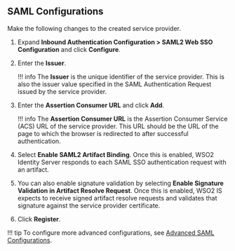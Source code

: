 ## SAML Configurations 

Make the following changes to the created service provider.

1. Expand **Inbound Authentication Configuration > SAML2 Web SSO Configuration** and click **Configure**.

2. Enter the **Issuer**. 

    !!! info
        The **Issuer** is the unique identifier of the service provider. This is also the issuer value specified in the SAML Authentication Request issued by the service provider.
     
3. Enter the **Assertion Consumer URL** and click **Add**.
    
    !!! info
        The **Assertion Consumer URL** is the Assertion Consumer Service (ACS) URL of the service provider. This URL should be the URL of the page to which the browser is redirected to after successful authentication.

4. Select **Enable SAML2 Artifact Binding**. Once this is enabled, WSO2 Identity Server responds to each SAML SSO authentication request with an artifact.

5. You can also enable signature validation by selecting **Enable Signature Validation in Artifact Resolve Request**. Once this is enabled, WSO2 IS expects to receive signed artifact resolve requests and validates that signature against the service provider certificate.

6. Click **Register**.
    
!!! tip
     To configure more advanced configurations, see [Advanced SAML Configurations](../../../guides/login/saml-app-config-advanced). 

